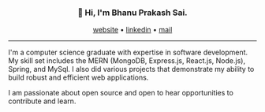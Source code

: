 <h3 align="center">👋 Hi, I'm Bhanu Prakash Sai.</h3>

<p align="center">
  <a href="#">website</a> •
  <a href="https://www.linkedin.com/in/bhanu-prakash-sai-34b5b1215/">linkedin</a> •
  <a href="mailto:your-email@example.com">mail</a> 
</p>

---

I'm a computer science graduate with expertise in software development. My skill set includes the MERN (MongoDB, Express.js, React.js, Node.js), Spring, and MySql. I also did various projects that demonstrate my ability to build robust and efficient web applications.

I am passionate about open source and open to hear opportunities to contribute and learn.
